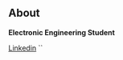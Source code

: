 ## About

**Electronic Engineering Student**


[Linkedin](https://www.linkedin.com/in/racheal-chek-551b641b9/l) 
``
